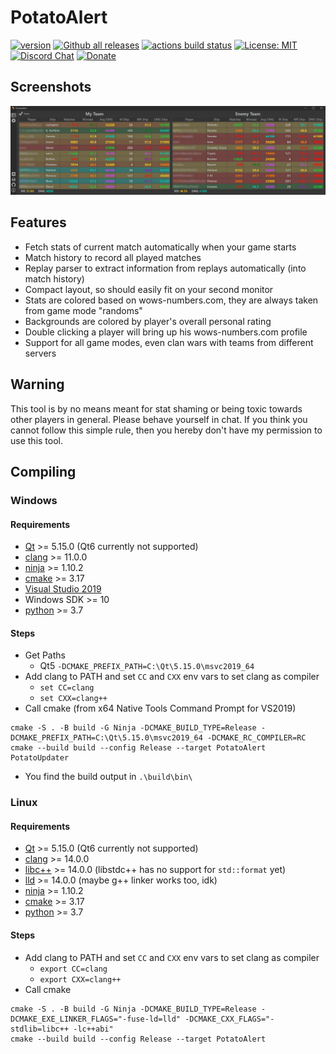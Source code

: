 # PotatoAlert


[![version](https://img.shields.io/github/v/release/razaqq/PotatoAlert.svg?style=flat-square)](https://github.com/razaqq/PotatoAlert/releases) 
[![Github all releases](https://img.shields.io/github/downloads/razaqq/PotatoAlert/total.svg?style=flat-square)](https://github.com/razaqq/PotatoAlert/releases)
[![actions build status](https://img.shields.io/github/workflow/status/razaqq/potatoalert/Build?label=actions&logo=github&style=flat-square)](https://github.com/razaqq/PotatoAlert/actions/workflows/build.yaml)
[![License: MIT](https://img.shields.io/badge/License-MIT-yellow.svg?style=flat-square)](https://opensource.org/licenses/MIT)
[![Discord Chat](https://img.shields.io/discord/711953820745203815.svg?&logo=discord&logoColor=ffffff&style=flat-square)](https://discord.gg/Ut8t8PA)
[![Donate](https://img.shields.io/badge/Donate-PayPal-blue.svg?&logo=paypal&style=flat-square)](https://paypal.me/potatoalert)

## Screenshots

![default](.github/potatoalert.png)

## Features
- Fetch stats of current match automatically when your game starts
- Match history to record all played matches
- Replay parser to extract information from replays automatically (into match history)
- Compact layout, so should easily fit on your second monitor
- Stats are colored based on wows-numbers.com, they are always taken from game mode "randoms"
- Backgrounds are colored by player's overall personal rating
- Double clicking a player will bring up his wows-numbers.com profile
- Support for all game modes, even clan wars with teams from different servers

## Warning
This tool is by no means meant for stat shaming or being toxic towards other players in general.
Please behave yourself in chat.
If you think you cannot follow this simple rule, then you hereby don't have my permission to use this tool.

## Compiling

### Windows
#### Requirements
- [Qt](https://www.qt.io/) >= 5.15.0 (Qt6 currently not supported)
- [clang](https://clang.llvm.org/) >= 11.0.0
- [ninja](https://ninja-build.org/) >= 1.10.2
- [cmake](https://cmake.org/) >= 3.17
- [Visual Studio 2019](https://visualstudio.microsoft.com)
- Windows SDK >= 10
- [python](https://www.python.org/) >= 3.7

#### Steps
- Get Paths
    - Qt5 `-DCMAKE_PREFIX_PATH=C:\Qt\5.15.0\msvc2019_64`
- Add clang to PATH and set `CC` and `CXX` env vars to set clang as compiler
  - `set CC=clang`
  - `set CXX=clang++`
- Call cmake (from x64 Native Tools Command Prompt for VS2019)
```console
cmake -S . -B build -G Ninja -DCMAKE_BUILD_TYPE=Release -DCMAKE_PREFIX_PATH=C:\Qt\5.15.0\msvc2019_64 -DCMAKE_RC_COMPILER=RC
cmake --build build --config Release --target PotatoAlert PotatoUpdater
```
- You find the build output in `.\build\bin\`

### Linux
#### Requirements
- [Qt](https://www.qt.io/) >= 5.15.0 (Qt6 currently not supported)
- [clang](https://clang.llvm.org/) >= 14.0.0
- [libc++](https://libcxx.llvm.org/) >= 14.0.0 (libstdc++ has no support for `std::format` yet)
- [lld](https://lld.llvm.org/) >= 14.0.0 (maybe g++ linker works too, idk)
- [ninja](https://ninja-build.org/) >= 1.10.2
- [cmake](https://cmake.org/) >= 3.17
- [python](https://www.python.org/) >= 3.7

#### Steps
- Add clang to PATH and set `CC` and `CXX` env vars to set clang as compiler
    - `export CC=clang`
    - `export CXX=clang++`
- Call cmake
```console
cmake -S . -B build -G Ninja -DCMAKE_BUILD_TYPE=Release -DCMAKE_EXE_LINKER_FLAGS="-fuse-ld=lld" -DCMAKE_CXX_FLAGS="-stdlib=libc++ -lc++abi"
cmake --build build --config Release --target PotatoAlert
```
